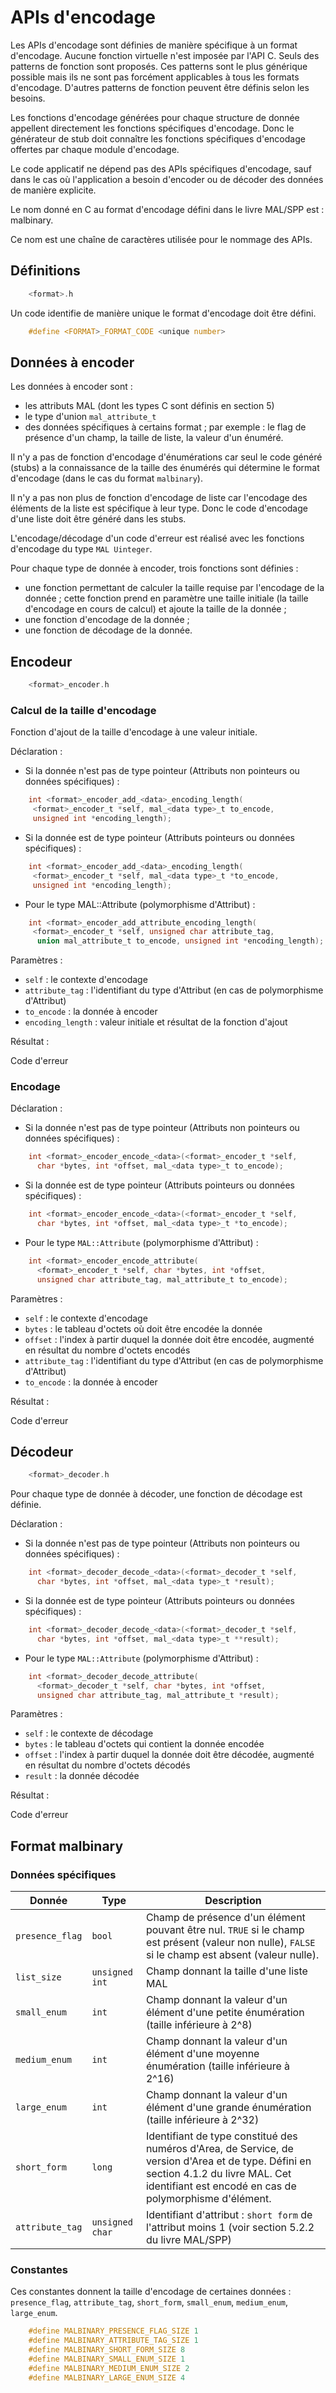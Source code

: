 APIs d'encodage
===============

Les APIs d'encodage sont définies de manière spécifique à un format d'encodage. Aucune fonction virtuelle n'est imposée par l'API C. Seuls des patterns de fonction sont proposés. Ces patterns sont le plus générique possible mais ils ne sont pas forcément applicables à tous les formats d'encodage. D'autres patterns de fonction peuvent être définis selon les besoins.

Les fonctions d'encodage générées pour chaque structure de donnée appellent directement les fonctions spécifiques d'encodage. Donc le générateur de stub doit connaître les fonctions spécifiques d'encodage offertes par chaque module d'encodage.

Le code applicatif ne dépend pas des APIs spécifiques d'encodage, sauf dans le cas où l'application a besoin d'encoder ou de décoder des données de manière explicite.

Le nom donné en C au format d'encodage défini dans le livre MAL/SPP est : malbinary.

Ce nom est une chaîne de caractères utilisée pour le nommage des APIs.

Définitions
-----------

```c
	<format>.h
```

Un code identifie de manière unique le format d'encodage doit être défini.

```c
	#define <FORMAT>_FORMAT_CODE <unique number>
```

Données à encoder
-----------------

Les données à encoder sont :

  -	les attributs MAL (dont les types C sont définis en section 5)
  -	le type d'union `mal_attribute_t`
  -	des données spécifiques à certains format ; par exemple : le flag de présence d'un champ, la taille de liste, la valeur d'un énuméré.

Il n'y a pas de fonction d'encodage d'énumérations car seul le code généré (stubs) a la connaissance de la taille des énumérés qui détermine le format d'encodage (dans le cas du format `malbinary`).

Il n'y a pas non plus de fonction d'encodage de liste car l'encodage des éléments de la liste est spécifique à leur type. Donc le code d'encodage d'une liste doit être généré dans les stubs.

L'encodage/décodage d'un code d'erreur est réalisé avec les fonctions d'encodage du type `MAL Uinteger`.

Pour chaque type de donnée à encoder, trois fonctions sont définies :

  -	une fonction permettant de calculer la taille requise par l'encodage de la donnée ; cette fonction prend en paramètre une taille initiale (la taille d'encodage en cours de calcul) et ajoute la taille de la donnée ;
  -	une fonction d'encodage de la donnée ;
  -	une fonction de décodage de la donnée.

Encodeur
--------

```c
	<format>_encoder.h
```

### Calcul de la taille d'encodage

Fonction d'ajout de la taille d'encodage à une valeur initiale.

Déclaration :

  - Si la donnée n'est pas de type pointeur (Attributs non pointeurs ou données spécifiques) :

```c
	int <format>_encoder_add_<data>_encoding_length(
	 <format>_encoder_t *self, mal_<data type>_t to_encode,
	 unsigned int *encoding_length);
```
  
  - Si la donnée est de type pointeur (Attributs pointeurs ou données spécifiques) :

```c
	int <format>_encoder_add_<data>_encoding_length(
	 <format>_encoder_t *self, mal_<data type>_t *to_encode,
	 unsigned int *encoding_length);
```

  - Pour le type MAL::Attribute (polymorphisme d'Attribut) :

```c
	int <format>_encoder_add_attribute_encoding_length(
	 <format>_encoder_t *self, unsigned char attribute_tag,
	  union mal_attribute_t to_encode, unsigned int *encoding_length);
```

Paramètres :

  -	`self` : le contexte d'encodage
  -	`attribute_tag` : l'identifiant du type d'Attribut (en cas de polymorphisme d'Attribut)
  -	`to_encode` : la donnée à encoder
  -	`encoding_length` : valeur initiale et résultat de la fonction d'ajout

Résultat : 

Code d'erreur

### Encodage

Déclaration :

  - Si la donnée n'est pas de type pointeur (Attributs non pointeurs ou données spécifiques) :

```c
	int <format>_encoder_encode_<data>(<format>_encoder_t *self,
	  char *bytes, int *offset, mal_<data type>_t to_encode);
```

  - Si la donnée est de type pointeur (Attributs pointeurs ou données spécifiques) :

```c
	int <format>_encoder_encode_<data>(<format>_encoder_t *self,
	  char *bytes, int *offset, mal_<data type>_t *to_encode);
```

  - Pour le type `MAL::Attribute` (polymorphisme d'Attribut) :

```c
	int <format>_encoder_encode_attribute(
	  <format>_encoder_t *self, char *bytes, int *offset,
	  unsigned char attribute_tag, mal_attribute_t to_encode);
```

Paramètres :

  -	`self` : le contexte d'encodage
  -	`bytes` : le tableau d'octets où doit être encodée la donnée
  -	`offset` : l'index à partir duquel la donnée doit être encodée, augmenté en résultat du nombre d'octets encodés
  -	`attribute_tag` : l'identifiant du type d'Attribut (en cas de polymorphisme d'Attribut)
  -	`to_encode` : la donnée à encoder

Résultat : 

Code d'erreur

Décodeur
--------

```c
	<format>_decoder.h
```

Pour chaque type de donnée à décoder, une fonction de décodage est définie.

Déclaration :

  - Si la donnée n'est pas de type pointeur (Attributs non pointeurs ou données spécifiques) :

```c
	int <format>_decoder_decode_<data>(<format>_decoder_t *self,
	  char *bytes, int *offset, mal_<data type>_t *result);
```

  - Si la donnée est de type pointeur (Attributs pointeurs ou données spécifiques) :

```c
	int <format>_decoder_decode_<data>(<format>_decoder_t *self,
	  char *bytes, int *offset, mal_<data type>_t **result);
```

  - Pour le type `MAL::Attribute` (polymorphisme d'Attribut) :

```c
	int <format>_decoder_decode_attribute(
	  <format>_decoder_t *self, char *bytes, int *offset,
	  unsigned char attribute_tag, mal_attribute_t *result);
```

Paramètres :
  
  -	`self` : le contexte de décodage
  -	`bytes` : le tableau d'octets qui contient la donnée encodée
  -	`offset` : l'index à partir duquel la donnée doit être décodée, augmenté en résultat du nombre d'octets décodés
  -	`result` : la donnée décodée

Résultat : 

Code d'erreur

Format **malbinary**
--------------------

### Données spécifiques


| Donnée	      | Type	        | Description                                                                                |
|-----------------|-----------------|--------------------------------------------------------------------------------------------|
| `presence_flag` | `bool`          | Champ de présence d'un élément pouvant être nul. `TRUE` si le champ est présent (valeur non nulle), `FALSE` si le champ est absent (valeur nulle). |
| `list_size`     | `unsigned int`  | Champ donnant la taille d'une liste MAL                                                    |
| `small_enum`    | `int`	        | Champ donnant la valeur d'un élément d'une petite énumération (taille inférieure à 2^8)    |
| `medium_enum`   | `int`	        | Champ donnant la valeur d'un élément d'une  moyenne énumération (taille inférieure à 2^16) |
| `large_enum`    | `int`           | Champ donnant la valeur d'un élément d'une grande énumération (taille inférieure à 2^32)   |
| `short_form`    | `long`          | Identifiant de type constitué des numéros d'Area, de Service, de version d'Area et de type. Défini en section 4.1.2 du livre MAL. Cet identifiant est encodé en cas de polymorphisme d'élément. |
| `attribute_tag` | `unsigned char` | Identifiant d'attribut : `short form` de l'attribut moins 1 (voir section 5.2.2 du livre MAL/SPP) |

### Constantes

Ces constantes donnent la taille d'encodage de certaines données : `presence_flag`, `attribute_tag`, `short_form`, `small_enum`, `medium_enum`, `large_enum`.

```c
	#define MALBINARY_PRESENCE_FLAG_SIZE 1
	#define MALBINARY_ATTRIBUTE_TAG_SIZE 1
	#define MALBINARY_SHORT_FORM_SIZE 8
	#define MALBINARY_SMALL_ENUM_SIZE 1
	#define MALBINARY_MEDIUM_ENUM_SIZE 2
	#define MALBINARY_LARGE_ENUM_SIZE 4
```
